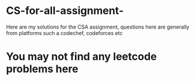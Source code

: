 # CS-for-all-assignment-
Here are my solutions for the CSA assignment, 
questions here are generally from platforms such a codechef, codeforces etc
# You may not find any leetcode problems here
